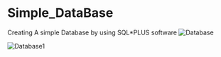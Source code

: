 # Simple_DataBase
Creating A simple Database by using SQL*PLUS software 
![Database](https://github.com/SunilG291299/Simple_DataBase/assets/121193218/c42ccb62-c46f-44d0-87a2-7854faf53623)

![Database1](https://github.com/SunilG291299/Simple_DataBase/assets/121193218/9bf069d3-4d1e-41bb-aad0-fc3b0137002a)
